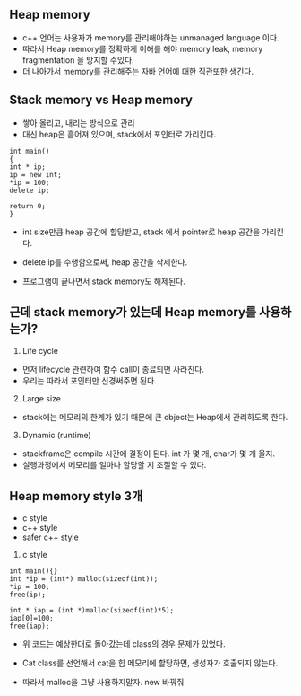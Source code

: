 ## Heap memory

- c++ 언어는 사용자가 memory를 관리해야하는 unmanaged language 이다.
- 따라서 Heap memory를 정확하게 이해를 해야 memory leak, memory fragmentation 을 방지할 수있다.
- 더 나아가서 memory를 관리해주는 자바 언어에 대한 직관또한 생긴다.

## Stack memory vs Heap memory

- 쌓아 올리고, 내리는 방식으로 관리
- 대신 heap은 흩어져 있으며, stack에서 포인터로 가리킨다.

```
int main()
{
int * ip;
ip = new int;
*ip = 100;
delete ip;

return 0;
}
```

- int size만큼 heap 공간에 할당받고, stack 에서 pointer로 heap 공간을 가리킨다.

- delete ip를 수행함으로써, heap 공간을 삭제한다.
- 프로그램이 끝나면서 stack memory도 해제된다.

## 근데 stack memory가 있는데 Heap memory를 사용하는가?

1. Life cycle

- 먼저 lifecycle 관련하여 함수 call이 종료되면 사라진다.
- 우리는 따라서 포인터만 신경써주면 된다.

2. Large size

- stack에는 메모리의 한계가 있기 때문에 큰 object는 Heap에서 관리하도록 한다.

3. Dynamic (runtime)

- stackframe은 compile 시간에 결정이 된다. int 가 몇 개, char가 몇 개 올지.
- 실행과정에서 메모리를 얼마나 할당할 지 조절할 수 있다.

## Heap memory style 3개

- c style
- c++ style
- safer c++ style

1. c style

```
int main(){}
int *ip = (int*) malloc(sizeof(int));
*ip = 100;
free(ip);

int * iap = (int *)malloc(sizeof(int)*5);
iap[0]=100;
free(iap);

```

- 위 코드는 예상한대로 돌아갔는데 class의 경우 문제가 있었다.

- Cat class를 선언해서 cat을 힙 메모리에 할당하면, 생성자가 호출되지 않는다.
- 따라서 malloc을 그냥 사용하지말자. new 바꿔줘
